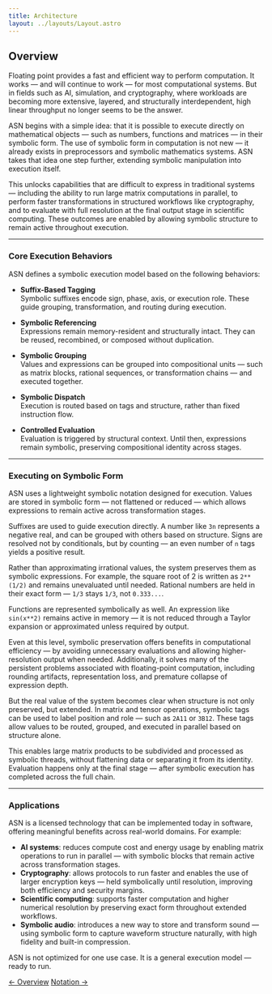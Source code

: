```yaml
---
title: Architecture
layout: ../layouts/Layout.astro
---
```


## Overview

Floating point provides a fast and efficient way to perform computation. It works — and will continue to work — for most computational systems. But in fields such as AI, simulation, and cryptography, where workloads are becoming more extensive, layered, and structurally interdependent, high linear throughput no longer seems to be the answer.

ASN begins with a simple idea: that it is possible to execute directly on mathematical objects — such as numbers, functions and matrices — in their symbolic form. The use of symbolic form in computation is not new — it already exists in preprocessors and symbolic mathematics systems. ASN takes that idea one step further, extending symbolic manipulation into execution itself.

This unlocks capabilities that are difficult to express in traditional systems — including the ability to run large matrix computations in parallel, to perform faster transformations in structured workflows like cryptography, and to evaluate with full resolution at the final output stage in scientific computing. These outcomes are enabled by allowing symbolic structure to remain active throughout execution.

---

### Core Execution Behaviors

ASN defines a symbolic execution model based on the following behaviors:

- **Suffix-Based Tagging**  
  Symbolic suffixes encode sign, phase, axis, or execution role. These guide grouping, transformation, and routing during execution.

- **Symbolic Referencing**  
  Expressions remain memory-resident and structurally intact. They can be reused, recombined, or composed without duplication.

- **Symbolic Grouping**  
  Values and expressions can be grouped into compositional units — such as matrix blocks, rational sequences, or transformation chains — and executed together.

- **Symbolic Dispatch**  
  Execution is routed based on tags and structure, rather than fixed instruction flow.

- **Controlled Evaluation**  
  Evaluation is triggered by structural context. Until then, expressions remain symbolic, preserving compositional identity across stages.

---

### Executing on Symbolic Form

ASN uses a lightweight symbolic notation designed for execution. Values are stored in symbolic form — not flattened or reduced — which allows expressions to remain active across transformation stages.

Suffixes are used to guide execution directly. A number like `3n` represents a negative real, and can be grouped with others based on structure. Signs are resolved not by conditionals, but by counting — an even number of `n` tags yields a positive result.

Rather than approximating irrational values, the system preserves them as symbolic expressions. For example, the square root of 2 is written as `2**(1/2)` and remains unevaluated until needed. Rational numbers are held in their exact form — `1/3` stays `1/3`, not `0.333...`.

Functions are represented symbolically as well. An expression like `sin(x**2)` remains active in memory — it is not reduced through a Taylor expansion or approximated unless required by output.

Even at this level, symbolic preservation offers benefits in computational efficiency — by avoiding unnecessary evaluations and allowing higher-resolution output when needed. Additionally, it solves many of the persistent problems associated with floating-point computation, including rounding artifacts, representation loss, and premature collapse of expression depth.

But the real value of the system becomes clear when structure is not only preserved, but extended. In matrix and tensor operations, symbolic tags can be used to label position and role — such as `2A11` or `3B12`. These tags allow values to be routed, grouped, and executed in parallel based on structure alone.

This enables large matrix products to be subdivided and processed as symbolic threads, without flattening data or separating it from its identity. Evaluation happens only at the final stage — after symbolic execution has completed across the full chain.


---

### Applications

ASN is a licensed technology that can be implemented today in software, offering meaningful benefits across real-world domains. For example:

- **AI systems**: reduces compute cost and energy usage by enabling matrix operations to run in parallel — with symbolic blocks that remain active across transformation stages.  
- **Cryptography**: allows protocols to run faster and enables the use of larger encryption keys — held symbolically until resolution, improving both efficiency and security margins.  
- **Scientific computing**: supports faster computation and higher numerical resolution by preserving exact form throughout extended workflows.  
- **Symbolic audio**: introduces a new way to store and transform sound — using symbolic form to capture waveform structure naturally, with high fidelity and built-in compression.

ASN is not optimized for one use case. It is a general execution model — ready to run.

<div class="hidden sm:flex justify-between mt-12 text-sm font-medium">
  <a href="/" class="link-nav-soft">← Overview</a>
  <a href="/notation" class="link-nav-soft">Notation →</a>
</div>
